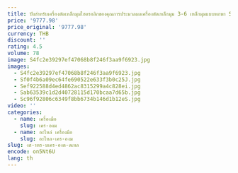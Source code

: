 ```yaml
---
title: ปังสําหรับเครื่องตัดเหล็กมุมไฮดรอลิกของคุณการประมวลผลเครื่องตัดเหล็กมุม 3-6 เหล็กมุมแบบพกพา Shea
price: '9777.98'
price_original: '9777.98'
currency: THB
discount: ''
rating: 4.5
volume: 78
image: S4fc2e39297ef47068b8f246f3aa9f6923.jpg
images:
  - S4fc2e39297ef47068b8f246f3aa9f6923.jpg
  - Sf0f4b6a09ec64fe690522e633f3b0c25J.jpg
  - Sef922588d4ed4862ac8315299a4c828ei.jpg
  - Sab63539c1d2d40728115d170bcaa7d65b.jpg
  - Sc96f92806c6349f8bb6734b146d1b12eS.jpg
video: ''
categories:
  - name: เครื่องมือ
    slug: เคร-องม
  - name: อะไหล่ เครื่องมือ
    slug: อะไหล-เคร-องม
slug: งส-าหร-บเคร-องต-ดเหล
encode: on5Nt6U
lang: th
---
```

  